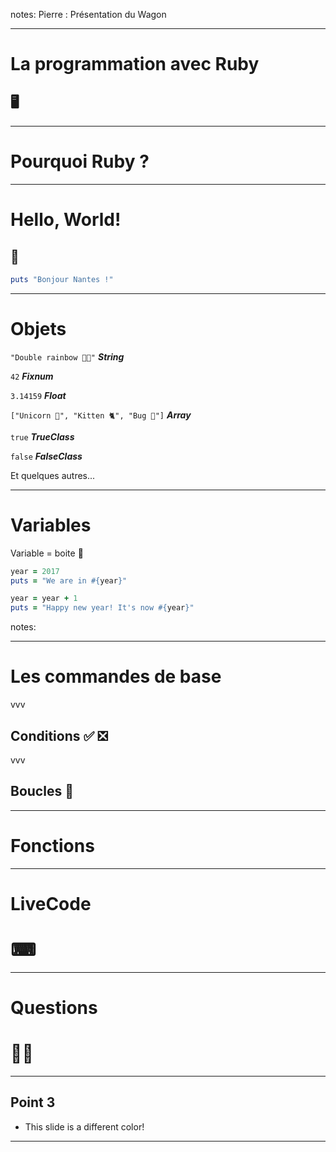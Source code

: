 <!-- .slide: data-background-image="images/le_wagon.png" -->

notes:
Pierre : Présentation du Wagon

---

# La programmation avec Ruby
## 🖥


---

# Pourquoi Ruby ?

---

# Hello, World!
## 👋
```ruby
puts "Bonjour Nantes !"
```

---

# Objets
`"Double rainbow 🌈🌈"`
_**String**_ <!-- .element: class="fragment" data-fragment-index="1" -->

`42`
_**Fixnum**_ <!-- .element: class="fragment" data-fragment-index="2" -->

`3.14159`
_**Float**_ <!-- .element: class="fragment" data-fragment-index="3" -->

`["Unicorn 🦄", "Kitten 🐈", "Bug 🐛"]`
_**Array**_ <!-- .element: class="fragment" data-fragment-index="4" -->

`true`
_**TrueClass**_ <!-- .element: class="fragment" data-fragment-index="5" -->

`false`
_**FalseClass**_ <!-- .element: class="fragment" data-fragment-index="6" -->

Et quelques autres... <!-- .element: class="fragment" data-fragment-index="7" -->

---

# Variables
Variable = boite <!-- .element: class="fragment" data-fragment-index="1" -->
🎁

```ruby
year = 2017
puts = "We are in #{year}"

year = year + 1
puts = "Happy new year! It's now #{year}"
```
<!-- .element: class="fragment" data-fragment-index="2" -->

notes:

---

# Les commandes de base

vvv

## Conditions ✅ ❎


vvv

## Boucles 🔁

---

# Fonctions

---

# LiveCode
# ⌨

---

# Questions
# 💬❔

---



<!-- .slide: data-background="#81ceff" -->
## Point 3

* This slide is a different color!

------
